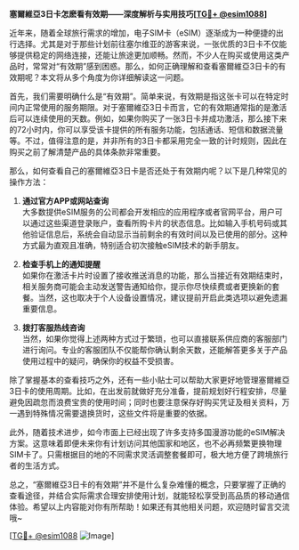 **塞爾維亞3日卡怎麽看有效期——深度解析与实用技巧[[TG💪+ @esim1088](https://t.me/s/esim1088)]**

近年来，随着全球旅行需求的增加，电子SIM卡（eSIM）逐渐成为一种便捷的出行选择。尤其是对于那些计划前往塞尔维亚的游客来说，一张优质的3日卡不仅能够提供稳定的网络连接，还能让旅途更加顺畅。然而，不少人在购买或使用这类产品时，常常对“有效期”感到困惑。那么，如何正确理解和查看塞爾維亞3日卡的有效期呢？本文将从多个角度为你详细解读这一问题。

首先，我们需要明确什么是“有效期”。简单来说，有效期是指这张卡可以在特定时间内正常使用的服务期限。对于塞爾維亞3日卡而言，它的有效期通常指的是激活后可以连续使用的天数。例如，如果你购买了一张3日卡并成功激活，那么接下来的72小时内，你可以享受该卡提供的所有服务功能，包括通话、短信和数据流量等。不过，值得注意的是，并非所有的3日卡都采用完全一致的计时规则，因此在购买之前了解清楚产品的具体条款非常重要。

那么，如何查看自己的塞爾維亞3日卡是否还处于有效期内呢？以下是几种常见的操作方法：

1. **通过官方APP或网站查询**  
   大多数提供eSIM服务的公司都会开发相应的应用程序或者官网平台，用户可以通过这些渠道登录账户，查看所购卡片的状态信息。比如输入手机号码或其他验证信息后，系统会自动显示当前剩余的有效时间以及已使用的部分。这种方式最为直观且准确，特别适合初次接触eSIM技术的新手朋友。

2. **检查手机上的通知提醒**  
   如果你在激活卡片时设置了接收推送消息的功能，那么当接近有效期结束时，相关服务商可能会主动发送警告通知给你，提示你尽快续费或者更换新的套餐。当然，这也取决于个人设备设置情况，建议提前开启此类选项以避免遗漏重要信息。

3. **拨打客服热线咨询**  
   当然，如果你觉得上述两种方式过于繁琐，也可以直接联系供应商的客服部门进行询问。专业的客服团队不仅能帮你确认剩余天数，还能解答更多关于产品使用过程中的疑问，确保你的权益不受损害。

除了掌握基本的查看技巧之外，还有一些小贴士可以帮助大家更好地管理塞爾維亞3日卡的使用周期。比如，在出发前就做好充分准备，提前规划好行程安排，尽量避免因疏忽而浪费宝贵的使用时间；同时也要注意保存好购买凭证及相关资料，万一遇到特殊情况需要退换货时，这些文件将是重要的依据。

此外，随着技术进步，如今市面上已经出现了许多支持多国漫游功能的eSIM解决方案。这意味着即便未来你有计划访问其他国家和地区，也不必再频繁更换物理SIM卡了。只需根据目的地的不同需求灵活调整套餐即可，极大地方便了跨境旅行者的生活方式。

总之，“塞爾維亞3日卡的有效期”并不是什么复杂难懂的概念，只要掌握了正确的查看途径，并结合实际需求合理安排使用计划，就能轻松享受到高品质的移动通信体验。希望以上内容能对你有所帮助！如果还有其他相关问题，欢迎随时留言交流哦~

[[TG💪+ @esim1088](https://t.me/s/esim1088) ![Image](https://i.postimg.cc/4NQfJmqS/Snipaste-2025-05-13-00-14-12.png)]